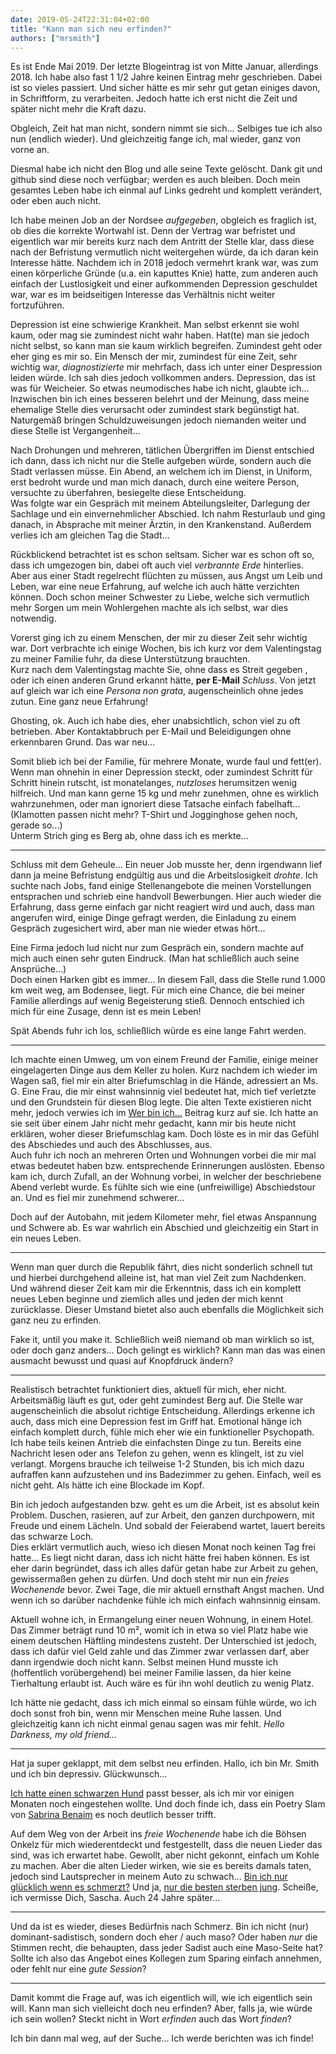 ```yaml
---
date: 2019-05-24T22:31:04+02:00
title: "Kann man sich neu erfinden?"
authors: ["mrsmith"]
---
```

Es ist Ende Mai 2019. Der letzte Blogeintrag ist von Mitte Januar, allerdings 2018. Ich habe also fast 1 1/2 Jahre keinen Eintrag mehr geschrieben. Dabei ist so vieles passiert. Und sicher hätte es mir sehr gut getan einiges davon, in Schriftform, zu verarbeiten. Jedoch hatte ich erst nicht die Zeit und später nicht mehr die Kraft dazu.

Obgleich, Zeit hat man nicht, sondern nimmt sie sich... Selbiges tue ich also nun (endlich wieder). Und gleichzeitig fange ich, mal wieder, ganz von vorne an.

Diesmal habe ich nicht den Blog und alle seine Texte gelöscht. Dank git und github sind diese noch verfügbar; werden es auch bleiben. Doch mein gesamtes Leben habe ich einmal auf Links gedreht und komplett verändert, oder eben auch nicht.

Ich habe meinen Job an der Nordsee _aufgegeben_, obgleich es fraglich ist, ob dies die korrekte Wortwahl ist. Denn der Vertrag war befristet und eigentlich war mir bereits kurz nach dem Antritt der Stelle klar, dass diese nach der Befristung vermutlich nicht weitergehen würde, da ich daran kein Interesse hätte. Nachdem ich in 2018 jedoch vermehrt krank war, was zum einen körperliche Gründe (u.a. ein kaputtes Knie) hatte, zum anderen auch einfach der Lustlosigkeit und einer aufkommenden Depression geschuldet war, war es im beidseitigen Interesse das Verhältnis nicht weiter fortzuführen.

Depression ist eine schwierige Krankheit. Man selbst erkennt sie wohl kaum, oder mag sie zumindest nicht wahr haben. Hat(te) man sie jedoch nicht selbst, so kann man sie kaum wirklich begreifen. Zumindest geht oder eher ging es mir so.
Ein Mensch der mir, zumindest für eine Zeit, sehr wichtig war, _diagnostizierte_ mir mehrfach, dass ich unter einer Despression leiden würde. Ich sah dies jedoch vollkommen anders. Depression, das ist was für Weicheier. So etwas neumodisches habe ich nicht, glaubte ich...  Inzwischen bin ich eines besseren belehrt und der Meinung, dass meine ehemalige Stelle dies verursacht oder zumindest stark begünstigt hat. Naturgemäß bringen Schuldzuweisungen jedoch niemanden weiter und diese Stelle ist Vergangenheit...

Nach Drohungen und mehreren, tätlichen Übergriffen im Dienst entschied ich dann, dass ich nicht nur die Stelle aufgeben würde, sondern auch die Stadt verlassen müsse.
Ein Abend, an welchem ich im Dienst, in Uniform, erst bedroht wurde und man mich danach, durch eine weitere Person, versuchte zu überfahren, besiegelte diese Entscheidung.<br />
Was folgte war ein Gespräch mit meinem Abteilungsleiter, Darlegung der Sachlage und ein einvernehmlicher Abschied. Ich nahm Resturlaub und ging danach, in Absprache mit meiner Ärztin, in den Krankenstand. Außerdem verlies ich am gleichen Tag die Stadt...

Rückblickend betrachtet ist es schon seltsam. Sicher war es schon oft so, dass ich umgezogen bin, dabei oft auch viel _verbrannte Erde_ hinterlies. Aber aus einer Stadt regelrecht flüchten zu müssen, aus Angst um Leib und Leben, war eine neue Erfahrung, auf welche ich auch hätte verzichten können. Doch schon meiner Schwester zu Liebe, welche sich vermutlich mehr Sorgen um mein Wohlergehen machte als ich selbst, war dies notwendig.

Vorerst ging ich zu einem Menschen, der mir zu dieser Zeit sehr wichtig war. Dort verbrachte ich einige Wochen, bis ich kurz vor dem Valentingstag zu meiner Familie fuhr, da diese Unterstützung brauchten.<br />
Kurz nach dem Valentingstag machte Sie, ohne dass es Streit gegeben , oder ich einen anderen Grund erkannt hätte, **per E-Mail** *Schluss*. Von jetzt auf gleich war ich eine *Persona non grata*, augenscheinlich ohne jedes zutun. Eine ganz neue Erfahrung!

Ghosting, ok. Auch ich habe dies, eher unabsichtlich, schon viel zu oft betrieben. Aber Kontaktabbruch per E-Mail und Beleidigungen ohne erkennbaren Grund. Das war neu...

Somit blieb ich bei der Familie, für mehrere Monate, wurde faul und fett(er). Wenn man ohnehin in einer Depression steckt, oder zumindest Schritt für Schritt hinein rutscht, ist monatelanges, *nutzloses* herumsitzen wenig hilfreich. Und man kann gerne 15 kg und mehr zunehmen, ohne es wirklich wahrzunehmen, oder man ignoriert diese Tatsache einfach fabelhaft... (Klamotten passen nicht mehr? T-Shirt und Jogginghose gehen noch, gerade so...)<br />
Unterm Strich ging es Berg ab, ohne dass ich es merkte...

---

Schluss mit dem Geheule... Ein neuer Job musste her, denn irgendwann lief dann ja meine Befristung endgültig aus und die Arbeitslosigkeit _drohte_. Ich suchte nach Jobs, fand einige Stellenangebote die meinen Vorstellungen entsprachen und schrieb eine handvoll Bewerbungen. Hier auch wieder die Erfahrung, dass gerne einfach gar nicht reagiert wird und auch, dass man angerufen wird, einige Dinge gefragt werden, die Einladung zu einem Gespräch zugesichert wird, aber man nie wieder etwas hört...

Eine Firma jedoch lud nicht nur zum Gespräch ein, sondern machte auf mich auch einen sehr guten Eindruck. (Man hat schließlich auch seine Ansprüche...)<br />
Doch einen Harken gibt es immer... In diesem Fall, dass die Stelle rund 1.000 km weit weg, am Bodensee, liegt. Für mich eine Chance, die bei meiner Familie allerdings auf wenig Begeisterung stieß. Dennoch entschied ich mich für eine Zusage, denn ist es mein Leben!

Spät Abends fuhr ich los, schließlich würde es eine lange Fahrt werden.

---

Ich machte einen Umweg, um von einem Freund der Familie, einige meiner eingelagerten Dinge aus dem Keller zu holen. Kurz nachdem ich wieder im Wagen saß, fiel mir ein alter Briefumschlag in die Hände, adressiert an Ms. G. Eine Frau, die mir einst wahnsinnig viel bedeutet hat, mich tief verletzte und den Grundstein für diesen Blog legte. Die alten Texte existieren nicht mehr, jedoch verwies ich im <a href="/blog/wer-bin-ich/">Wer bin ich...</a> Beitrag kurz auf sie. Ich hatte an sie seit über einem Jahr nicht mehr gedacht, kann mir bis heute nicht erklären, woher dieser Briefumschlag kam. Doch löste es in mir das Gefühl des Abschiedes und auch des Abschlusses, aus.<br />
Auch fuhr ich noch an mehreren Orten und Wohnungen vorbei die mir mal etwas bedeutet haben bzw. entsprechende Erinnerungen auslösten. Ebenso kam ich, durch Zufall, an der Wohnung vorbei, in welcher der beschriebene Abend verlebt wurde. Es fühlte sich wie eine (unfreiwillige) Abschiedstour an. Und es fiel mir zunehmend schwerer...

Doch auf der Autobahn, mit jedem Kilometer mehr, fiel etwas Anspannung und Schwere ab. Es war wahrlich ein Abschied und gleichzeitig ein Start in ein neues Leben.

---

Wenn man quer durch die Republik fährt, dies nicht sonderlich schnell tut und hierbei durchgehend alleine ist, hat man viel Zeit zum Nachdenken. Und während dieser Zeit kam mir die Erkenntnis, dass ich ein komplett neues Leben beginne und ziemlich alles und jeden der mich kennt zurücklasse. Dieser Umstand bietet also auch ebenfalls die Möglichkeit sich ganz neu zu erfinden.

Fake it, until you make it. Schließlich weiß niemand ob man wirklich so ist, oder doch ganz anders... Doch gelingt es wirklich? Kann man das was einen ausmacht bewusst und quasi auf Knopfdruck ändern?

---

Realistisch betrachtet funktioniert dies, aktuell für mich, eher nicht. Arbeitsmäßig läuft es gut, oder geht zumindest Berg auf. Die Stelle war augenscheinlich die absolut richtige Entscheidung. Allerdings erkenne ich auch, dass mich eine Depression fest im Griff hat. Emotional hänge ich einfach komplett durch, fühle mich eher wie ein funktioneller Psychopath. Ich habe teils keinen Antrieb die einfachsten Dinge zu tun. Bereits eine Nachricht lesen oder ans Telefon zu gehen, wenn es klingelt, ist zu viel verlangt. Morgens brauche ich teilweise 1-2 Stunden, bis ich mich dazu aufraffen kann aufzustehen und ins Badezimmer zu gehen. Einfach, weil es nicht geht. Als hätte ich eine Blockade im Kopf.

Bin ich jedoch aufgestanden bzw. geht es um die Arbeit, ist es absolut kein Problem. Duschen, rasieren, auf zur Arbeit, den ganzen durchpowern, mit Freude und einem Lächeln. Und sobald der Feierabend wartet, lauert bereits das schwarze Loch.<br />
Dies erklärt vermutlich auch, wieso ich diesen Monat noch keinen Tag frei hatte... Es liegt nicht daran, dass ich nicht hätte frei haben können. Es ist eher darin begründet, dass ich alles dafür getan habe zur Arbeit zu gehen, gewissermaßen gehen zu dürfen. Und doch steht mir nun ein *freies Wochenende* bevor. Zwei Tage, die mir aktuell ernsthaft Angst machen. Und wenn ich so darüber nachdenke fühle ich mich einfach wahnsinnig einsam.

Aktuell wohne ich, in Ermangelung einer neuen Wohnung, in einem Hotel. Das Zimmer beträgt rund 10 m², womit ich in etwa so viel Platz habe wie einem deutschen Häftling mindestens zusteht. Der Unterschied ist jedoch, dass ich dafür viel Geld zahle und das Zimmer zwar verlassen darf, aber dann irgendwie doch nicht kann. Selbst meinen Hund musste ich (hoffentlich vorübergehend) bei meiner Familie lassen, da hier keine Tierhaltung erlaubt ist. Auch wäre es für ihn wohl deutlich zu wenig Platz.

Ich hätte nie gedacht, dass ich mich einmal so einsam fühle würde, wo ich doch sonst froh bin, wenn mir Menschen meine Ruhe lassen. Und gleichzeitig kann ich nicht einmal genau sagen was mir fehlt. *Hello Darkness, my old friend...*

---

Hat ja super geklappt, mit dem selbst neu erfinden. Hallo, ich bin Mr. Smith und ich bin depressiv. Glückwunsch...

<a href="https://www.youtube.com/watch?v=1UiA32Qv4yE" target="_blank">Ich hatte einen schwarzen Hund</a> passt besser, als ich mir vor einigen Monaten noch eingestehen wollte. Und doch finde ich, dass ein Poetry Slam von <a href="https://www.youtube.com/watch?v=ZPobTgmJ18c" target="_blank">Sabrina Benaim</a> es noch deutlich besser trifft.

Auf dem Weg von der Arbeit ins *freie Wochenende* habe ich die Böhsen Onkelz für mich wiederentdeckt und festgestellt, dass die neuen Lieder das sind, was ich erwartet habe. Gewollt, aber nicht gekonnt, einfach um Kohle zu machen. Aber die alten Lieder wirken, wie sie es bereits damals taten, jedoch sind Lautsprecher in meinem Auto zu schwach... <a href="https://www.youtube.com/watch?v=iXM1NzrfHlI" target="_blank">Bin ich nur glücklich wenn es schmerzt?</a> Und ja, <a href="https://www.youtube.com/watch?v=0r1gOmD0LR8" target="_blank">nur die besten sterben jung</a>. Scheiße, ich vermisse Dich, Sascha. Auch 24 Jahre später...

---

Und da ist es wieder, dieses Bedürfnis nach Schmerz. Bin ich nicht (nur) dominant-sadistisch, sondern doch eher / auch maso? Oder haben *nur* die Stimmen recht, die behaupten, dass jeder Sadist auch eine Maso-Seite hat? Sollte ich also das Angebot eines Kollegen zum Sparing einfach annehmen, oder fehlt nur eine *gute Session*?

---

Damit kommt die Frage auf, was ich eigentlich will, wie ich eigentlich sein will. Kann man sich vielleicht doch neu erfinden? Aber, falls ja, wie würde ich sein wollen? Steckt nicht in Wort *erfinden* auch das Wort *finden*?

Ich bin dann mal weg, auf der Suche... Ich werde berichten was ich finde!
